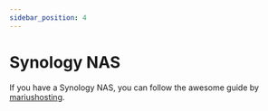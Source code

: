 ```yaml
---
sidebar_position: 4
---
```


# Synology NAS

If you have a Synology NAS, you can follow the awesome guide by [mariushosting](https://mariushosting.com/how-to-install-airtrail-on-your-synology-nas/).
